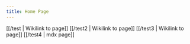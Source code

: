 ```yaml
---
title: Home Page
---
```





[[/test | Wikilink to page]]
[[/test2 | Wikilink to page]]
[[/test3 | Wikilink to page]]
[[/test4 | mdx page]]


